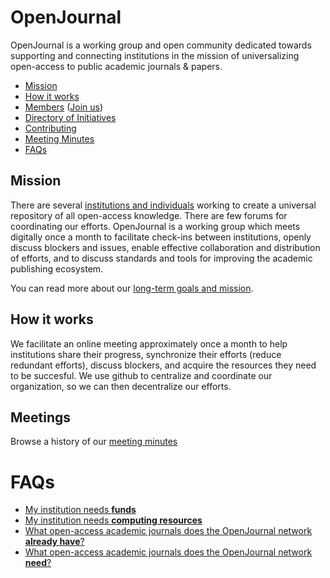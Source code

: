 # OpenJournal

OpenJournal is a working group and open community dedicated towards supporting and connecting institutions in the mission of universalizing open-access to public academic journals & papers.

- [Mission](#mission)
- [How it works](#how-it-works)
- [Members](institutions.md) ([Join us](https://github.com/OpenJournal/central/issues/3))
- [Directory of Initiatives](projects.md)
- [Contributing](https://github.com/OpenJournal/central/issues/7)
- [Meeting Minutes](#meetings)
- [FAQs](#faqs)

## Mission

There are several [institutions and individuals](institutions.md) working to
create a universal repository of all open-access knowledge. There are few forums
for coordinating our efforts. OpenJournal is a working group which meets digitally
once a month to facilitate check-ins between institutions, openly discuss
blockers and issues, enable effective collaboration and distribution of efforts,
and to discuss standards and tools for improving the academic publishing
ecosystem.

You can read more about our [long-term goals and mission](mission.md).

## How it works

We facilitate an online meeting approximately once a month to help institutions share their progress, synchronize their efforts (reduce redundant efforts), discuss blockers, and acquire the resources they need to be succesful. We use github to centralize and coordinate our organization, so we can then decentralize our efforts.

## Meetings

Browse a history of our [meeting minutes](minutes.md)

# FAQs

- [My institution needs **funds**](funders.md)
- [My institution needs **computing resources**](funders.md)
- [What open-access academic journals does the OpenJournal network **already have**?](coverage.md)
- [What open-access academic journals does the OpenJournal network **need**?](coverage.md)
